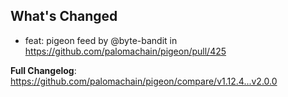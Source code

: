 ## What's Changed
* feat: pigeon feed by @byte-bandit in https://github.com/palomachain/pigeon/pull/425


**Full Changelog**: https://github.com/palomachain/pigeon/compare/v1.12.4...v2.0.0
